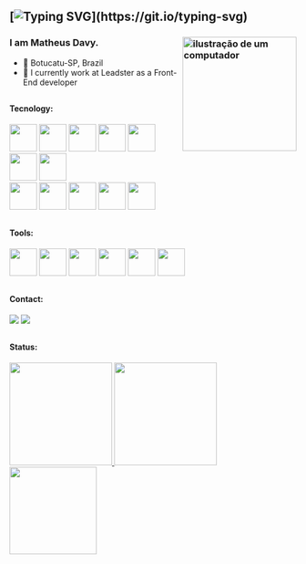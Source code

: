 <link rel="stylesheet" href="https://cdn.jsdelivr.net/gh/devicons/devicon@v2.15.1/devicon.min.css">

## [![Typing SVG](https://readme-typing-svg.herokuapp.com/?lines=You´re+Welcome!)](https://git.io/typing-svg)

### I am Matheus Davy. <img src="https://raw.githubusercontent.com/MicaelliMedeiros/micaellimedeiros/master/image/computer-illustration.png" alt="ilustração de um computador" min-width="200px" max-width="200px" width="200px" align="right">

- 🔰 Botucatu-SP, Brazil
- 🏦 I currently work at Leadster as a Front-End developer

##

#### Tecnology:

<div>
  <img src="https://skillicons.dev/icons?i=html" width="48" height="48"/>
  <img src="https://skillicons.dev/icons?i=css" width="48" height="48"/>
  <img src="https://skillicons.dev/icons?i=sass" width="48" height="48"/>
  <img src="https://skillicons.dev/icons?i=js" width="48" height="48"/>
  <img src="https://skillicons.dev/icons?i=ts" width="48" height="48"/>
  <img src="https://skillicons.dev/icons?i=react" width="48" height="48"/>
  <img src="https://skillicons.dev/icons?i=next" width="48" height="48"/>
  <br />
  <img src="https://i.postimg.cc/zBfCqdPJ/npm.png" width="48" height="48"/>
  <img src="https://skillicons.dev/icons?i=nodejs" width="48" height="48"/>
  <img src="https://skillicons.dev/icons?i=mysql" width="48" height="48"/>
  <img src="https://skillicons.dev/icons?i=mongodb" width="48" height="48"/>
  <img src="https://skillicons.dev/icons?i=docker" width="48" height="48"/>
</div>

##

#### Tools:

<div>
  <img src="https://skillicons.dev/icons?i=vscode" width="48" height="48"/>
  <img src="https://i.postimg.cc/MHch4m7T/insomnia.png" width="48" height="48"/>
  <img src="https://i.postimg.cc/QNyBTNVk/postman.png" width="48" height="48"/>
  <img src="https://skillicons.dev/icons?i=git" width="48" height="48"/>
  <img src="https://skillicons.dev/icons?i=figma" width="48" height="48"/>
  <img src="https://skillicons.dev/icons?i=ps" width="48" height="48"/>
</div>

##

#### Contact:

<div display="flex"> 
   <a href="https://www.instagram.com/matheus.davy/" target="_blank"><img src="https://img.shields.io/badge/-Instagram-%23E4405F?style=for-the-badge&logo=instagram&logoColor=white" target="_blank"></a>
   <a href="https://www.linkedin.com/in/matheus-davys/" target="_blank"><img src="https://img.shields.io/badge/LinkedIn-0077B5?style=for-the-badge&logo=linkedin&logoColor=white" target="_blank"></a>
</div>

##

#### Status:

<div>
<a href="https://github.com/MatheusDavy">
<img loading="lazy" height="180em" src="https://github-readme-stats.vercel.app/api/top-langs/?username=MatheusDavy&layout=compact&langs_count=7&theme=radical"/>
<img loading="lazy" height="180em" src="https://github-readme-stats.vercel.app/api/?username=MatheusDavy&show_icons=true&include_all_commits=true&theme=radical"/>
<img loading="lazy" height="153em" src="http://github-readme-streak-stats.herokuapp.com/?user=MatheusDavy&amp;theme=radical">
</a>
</div>
